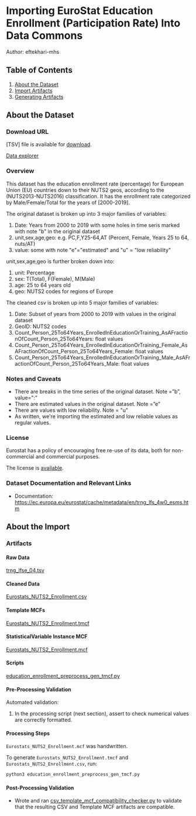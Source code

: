 # Importing EuroStat Education Enrollment (Participation Rate) Into Data Commons
Author: eftekhari-mhs

## Table of Contents

1. [About the Dataset](#about-the-dataset)
1. [Import Artifacts](#import-artifacts)
1. [Generating Artifacts](#generating-artifacts)

## About the Dataset

### Download URL

[TSV] file is available for [download](https://ec.europa.eu/eurostat/estat-navtree-portlet-prod/BulkDownloadListing?file=data/trng_lfse_04.tsv.gz).

[Data explorer](https://appsso.eurostat.ec.europa.eu/nui/show.do?dataset=trng_lfse_04&lang=en)

### Overview

This dataset has the education enrollment rate (percentage) for European Union (EU) countries down to their NUTS2 geos, according to the (NUTS2013-NUTS2016) classification. It has the enrollment rate categorized by Male/Female/Total for the years of [2000-2019].


The original dataset is broken up into 3 major families of variables:
1. Date: Years from 2000 to 2019 with some holes in time seris marked with note "b" in the original dataset
2. unit,sex,age,geo: e.g. PC,F,Y25-64,AT (Percent, Female, Years 25 to 64, nuts/AT)
3. value: some with note "e"="estimated" and "u" = "low reliability"

unit,sex,age,geo is further broken down into:
1. unit: Percentage
2. sex: T(Total), F(Female), M(Male)
3. age: 25 to 64 years old
4. geo: NUTS2 codes for regions of Europe

The cleaned csv is broken up into 5 major families of variables:
1. Date: Subset of years from 2000 to 2019 with values in the original dataset
2. GeoID: NUTS2 codes
3. Count_Person_25To64Years_EnrolledInEducationOrTraining_AsAFractionOfCount_Person_25To64Years: float values 
4. Count_Person_25To64Years_EnrolledInEducationOrTraining_Female_AsAFractionOfCount_Person_25To64Years_Female: float values 
5. Count_Person_25To64Years_EnrolledInEducationOrTraining_Male_AsAFractionOfCount_Person_25To64Years_Male: float values 


### Notes and Caveats

- There are breaks in the time series of the original dataset. Note =”b”, value=":"
- There are estimated values in the original dataset. Note =”e”
- There are values with low reliability. Note = "u"
- As written, we're importing the estimated and low reliable values as regular values.


### License

Eurostat has a policy of encouraging free re-use of its data, both for non-commercial and commercial purposes. 

The license is [available](https://ec.europa.eu/eurostat/about/policies/copyright).

### Dataset Documentation and Relevant Links 

- Documentation: <https://ec.europa.eu/eurostat/cache/metadata/en/trng_lfs_4w0_esms.htm>

## About the Import

### Artifacts

#### Raw Data
[trng_lfse_04.tsv](./trng_lfse_04.tsv)

#### Cleaned Data
[Eurostats_NUTS2_Enrollment.csv](./Eurostats_NUTS2_Enrollment.csv)

#### Template MCFs
[Eurostats_NUTS2_Enrollment.tmcf](./Eurostats_NUTS2_Enrollment.tmcf)

#### StatisticalVariable Instance MCF
[Eurostats_NUTS2_Enrollment.mcf](./Eurostats_NUTS2_Enrollment.mcf)

#### Scripts
[education_enrollment_preprocess_gen_tmcf.py](./education_enrollment_preprocess_gen_tmcf.py)

#### Pre-Processing Validation

Automated validation:
1. In the processing script (next section), assert to check numerical values are correctly formatted.

#### Processing Steps

`Eurostats_NUTS2_Enrollment.mcf` was handwritten.

To generate `Eurostats_NUTS2_Enrollment.tmcf` and `Eurostats_NUTS2_Enrollment.csv`, run:

```bash
python3 education_enrollment_preprocess_gen_tmcf.py
```

#### Post-Processing Validation

- Wrote and ran
  [csv_template_mcf_compatibility_checker.py](./csv_template_mcf_compatibility_checker.py)
  to validate that the resulting CSV and Template MCF artifacts are
  compatible.
